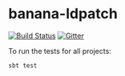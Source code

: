 banana-ldpatch
==============

[![Build Status](https://secure.travis-ci.org/betehess/banana-ldpatch.png)](http://travis-ci.org/betehess/banana-ldpatch) [![Gitter](https://badges.gitter.im/Join%20Chat.svg)](https://gitter.im/w3c/banana-rdf?utm_source=badge&utm_medium=badge&utm_campaign=pr-badge&utm_content=badge)

To run the tests for all projects:

```
sbt test
```


